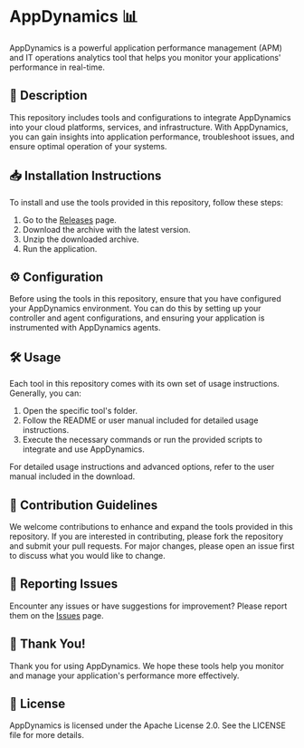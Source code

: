 # AppDynamics 📊

AppDynamics is a powerful application performance management (APM) and IT operations analytics tool that helps you monitor your applications' performance in real-time.

## 📜 Description

This repository includes tools and configurations to integrate AppDynamics into your cloud platforms, services, and infrastructure. With AppDynamics, you can gain insights into application performance, troubleshoot issues, and ensure optimal operation of your systems.

## 📥 Installation Instructions

To install and use the tools provided in this repository, follow these steps:

1. Go to the [Releases](../../releases) page.
2. Download the archive with the latest version.
3. Unzip the downloaded archive.
4. Run the application.

## ⚙️ Configuration

Before using the tools in this repository, ensure that you have configured your AppDynamics environment. You can do this by setting up your controller and agent configurations, and ensuring your application is instrumented with AppDynamics agents.

## 🛠️ Usage

Each tool in this repository comes with its own set of usage instructions. Generally, you can:

1. Open the specific tool's folder.
2. Follow the README or user manual included for detailed usage instructions.
3. Execute the necessary commands or run the provided scripts to integrate and use AppDynamics.

For detailed usage instructions and advanced options, refer to the user manual included in the download.

## 🤝 Contribution Guidelines

We welcome contributions to enhance and expand the tools provided in this repository. If you are interested in contributing, please fork the repository and submit your pull requests. For major changes, please open an issue first to discuss what you would like to change.

## 🐞 Reporting Issues

Encounter any issues or have suggestions for improvement? Please report them on the [Issues](../../issues) page.

## 🌟 Thank You!

Thank you for using AppDynamics. We hope these tools help you monitor and manage your application's performance more effectively.

## 📄 License

AppDynamics is licensed under the Apache License 2.0. See the LICENSE file for more details.
